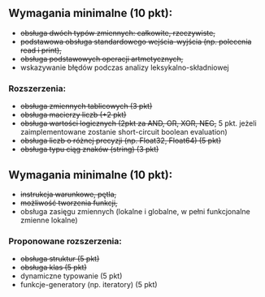 ## Wymagania minimalne (10 pkt):

- ~~obsługa dwóch typów zmiennych: całkowite, rzeczywiste,~~
- ~~podstawowa obsługa standardowego wejścia-wyjścia (np. polecenia read i print),~~
- ~~obsługa podstawowych operacji artmetycznych,~~
- wskazywanie błędów podczas analizy leksykalno-składniowej﻿

### Rozszerzenia:

- ~~obsługa zmiennych tablicowych (3 pkt)~~
- ~~obsługa macierzy liczb (+2 pkt)~~
- ~~obsługa wartości logicznych (2pkt za AND, OR, XOR, NEG,~~ 5 pkt. jeżeli zaimplementowane zostanie short-circuit boolean evaluation)
- ~~obsługa liczb o różnej precyzji (np. Float32, Float64) (5 pkt)~~
- ~~obsługa typu ciąg znaków (string) (3 pkt)~~

## Wymagania minimalne (10 pkt):

- ~~instrukcja warunkowe, pętla,~~
- ~~możliwość tworzenia funkcji,~~
- obsługa zasięgu zmiennych (lokalne i globalne, w pełni funkcjonalne zmienne lokalne)

### Proponowane rozszerzenia:

- ~~obsługa struktur (5 pkt)~~
- ~~obsługa klas (5 pkt)~~
- dynamiczne typowanie (5 pkt)
- funkcje-generatory (np. iteratory) (5 pkt)
